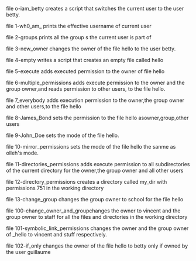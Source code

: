 file o-iam_betty creates a script that switches the current user to the user betty.

file 1-wh0_am_ prints the effective username of current user

file 2-groups prints all the group s the current user is part of

file 3-new_owner changes the owner of the file hello to the user betty.

file 4-empty writes a script that creates an empty file called hello

file 5-execute adds executed permission to the owner of file hello

file 6-multiple_permissions adds execute permission to the owner and the group owner,and reads permission to other users, to the file hello.

file 7_everybody adds execution permission to the owner,the group owner and other users,to the file hello

file 8-James_Bond sets the permission to the file hello asowner,group,other users

file 9-John_Doe sets the mode of the file hello.

file 10-mirror_permissions sets the mode of the file hello the sanme as olleh's mode.

file 11-directories_permissions adds execute permission to all subdirectories of the current directory for the owner,the group owner  and all other users

file 12-directory_permissions creates a directory called my_dir with permissions 751 in the working directory

file 13-change_group changes the group owner to school for the file hello

file 100-change_owner_and_groupchanges the owner to vincent and the group owner to staff for all the files and directories in the working directory

file 101-symbolic_link_permissions changes the owner and the group owner of _hello to vincent and stuff respectively.

file 102-if_only  changes the owner of the file  hello to betty only if owned by the user guillaume


